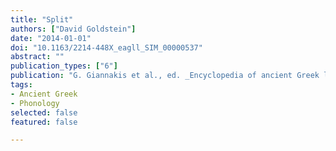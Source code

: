 ```yaml
---
title: "Split"
authors: ["David Goldstein"]
date: "2014-01-01"
doi: "10.1163/2214-448X_eagll_SIM_00000537"
abstract: ""
publication_types: ["6"]
publication: "G. Giannakis et al., ed. _Encyclopedia of ancient Greek language and linguistics_, vol. 3:316. Leiden: Brill"
tags:
- Ancient Greek
- Phonology
selected: false
featured: false

---
```

